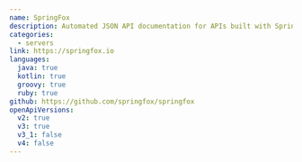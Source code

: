 ```yaml
---
name: SpringFox
description: Automated JSON API documentation for APIs built with Spring and SpringBoot
categories:
  - servers
link: https://springfox.io
languages:
  java: true
  kotlin: true
  groovy: true
  ruby: true
github: https://github.com/springfox/springfox
openApiVersions:
  v2: true
  v3: true
  v3_1: false
  v4: false
---
```

